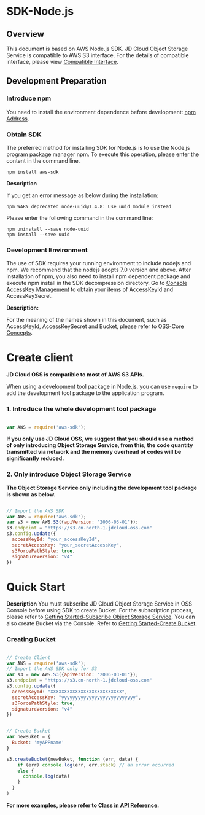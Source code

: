 # SDK-Node.js 

## Overview

This document is based on AWS Node.js SDK. JD Cloud Object Storage Service is compatible to AWS S3 interface. For the details of compatible interface, please view [Compatible Interface](https://docs.jdcloud.com/en/object-storage-service/compatibility-api-overview).

## Development Preparation

###  Introduce npm

You need to install the environment dependence before development: [npm Address](https://www.npmjs.com/).

### Obtain SDK

The preferred method for installing SDK for Node.js is to use the Node.js program package manager npm. To execute this operation, please enter the content in the command line.

```
npm install aws-sdk

```
**Description**

If you get an error message as below during the installation:

```
npm WARN deprecated node-uuid@1.4.8: Use uuid module instead
```
Please enter the following command in the command line:

```
npm uninstall --save node-uuid
npm install --save uuid
```

### Development Environment

The use of SDK requires your running environment to include nodejs and npm. We recommend that the nodejs adopts 7.0 version and above.
After installation of npm, you also need to install npm dependent package and execute npm install in the SDK decompression directory.
Go to [Console AccessKey Management](https://uc.jdcloud.com/account/accesskey) to obtain your items of AccessKeyId and AccessKeySecret.

**Description:**

For the meaning of the names shown in this document, such as AccessKeyId, AccessKeySecret and Bucket, please refer to [OSS-Core Concepts](https://docs.jdcloud.com/en/object-storage-service/core-concepts).

# Create client

**JD Cloud OSS is compatible to most of AWS S3 APIs.**

When using a development tool package in Node.js, you can use `require` to add the development tool package to the application program.

### 1. Introduce the whole development tool package


```JavaScript

var AWS = require('aws-sdk');

```

**If you only use JD Cloud OSS, we suggest that you should use a method of only introducing Object Storage Service, from this, the code quantity transmitted via network and the memory overhead of codes will be significantly reduced.**

### 2. Only introduce Object Storage Service

**The Object Storage Service only including the development tool package is shown as below.**

```JavaScript

// Import the AWS SDK
var AWS = require('aws-sdk');
var s3 = new AWS.S3({apiVersion: '2006-03-01'});
s3.endpoint = "https://s3.cn-north-1.jdcloud-oss.com"
s3.config.update({
  accessKeyId: "your_accessKeyId",
  secretAccessKey: "your_secretAccessKey",
  s3ForcePathStyle: true,
  signatureVersion: "v4"
})

```

# Quick Start
 **Description**
 You must subscribe JD Cloud Object Storage Service in OSS Console before using SDK to create Bucket. For the subscription process, please refer to [Getting Started-Subscribe Object Storage Service](https://docs.jdcloud.com/en/object-storage-service/sign-up-service-1).
 You can also create Bucket via the Console. Refer to [Getting Started-Create Bucket](https://docs.jdcloud.com/en/object-storage-service/create-bucket-1).

### Creating Bucket

```JavaScript

// Create Client
var AWS = require('aws-sdk');
// Import the AWS SDK only for S3
var s3 = new AWS.S3({apiVersion: '2006-03-01'});
s3.endpoint = "https://s3.cn-north-1.jdcloud-oss.com"
s3.config.update({
  accessKeyId: "XXXXXXXXXXXXXXXXXXXXXXXXXX",
  secretAccessKey: "yyyyyyyyyyyyyyyyyyyyyyyyyyy",
  s3ForcePathStyle: true,
  signatureVersion: "v4"
})


// Create Bucket
var newBuket = {
  Bucket: 'myAPPname'
}

s3.createBucket(newBuket, function (err, data) {
    if (err) console.log(err, err.stack) // an error occurred
    else {
      console.log(data)
    }
  }
)

```


**For more examples, please refer to [Class in API Reference](https://docs.aws.amazon.com/AWSJavaScriptSDK/latest/AWS/S3.html ).**
